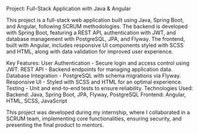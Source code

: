 Project: Full-Stack Application with Java & Angular

This project is a full-stack web application built using Java, Spring Boot, and Angular, following SCRUM methodologies. 
The backend is developed with Spring Boot, featuring a REST API, authentication with JWT, and database management with PostgreSQL, JPA, and Flyway. The frontend, built with Angular, includes responsive UI components styled with SCSS and HTML, along with data validation for improved user experience.

Key Features:
User Authentication - Secure login and access control using JWT.
REST API - Backend endpoints for managing application data.
Database Integration - PostgreSQL with schema migrations via Flyway.
Responsive UI - Styled with SCSS and HTML for an optimal experience.
Testing - Unit and end-to-end tests to ensure reliability.
Technologies Used:
Backend: Java, Spring Boot, JPA, Flyway, PostgreSQL
Frontend: Angular, HTML, SCSS, JavaScript

This project was developed during my internship, where I collaborated in a SCRUM team, implementing core functionalities, ensuring security, and presenting the final product to mentors.